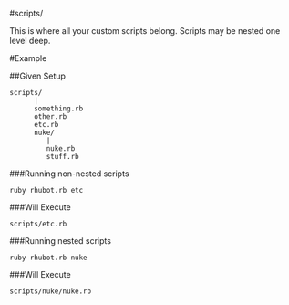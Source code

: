 #scripts/

This is where all your custom scripts belong. Scripts may be nested one level deep.

#Example

##Given Setup

```
scripts/
      |
      something.rb
      other.rb
      etc.rb
      nuke/
         |
         nuke.rb
         stuff.rb
```

###Running non-nested scripts

```
ruby rhubot.rb etc
```

###Will Execute

```scripts/etc.rb```

###Running nested scripts

```
ruby rhubot.rb nuke
```

###Will Execute

```scripts/nuke/nuke.rb```